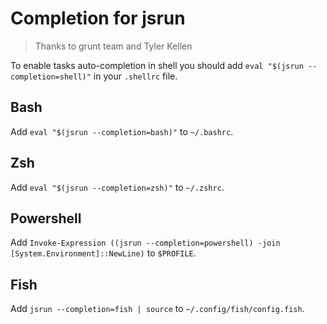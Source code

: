 # Completion for jsrun
> Thanks to grunt team and Tyler Kellen

To enable tasks auto-completion in shell you should add `eval "$(jsrun --completion=shell)"` in your `.shellrc` file.

## Bash

Add `eval "$(jsrun --completion=bash)"` to `~/.bashrc`.

## Zsh

Add `eval "$(jsrun --completion=zsh)"` to `~/.zshrc`.

## Powershell

Add `Invoke-Expression ((jsrun --completion=powershell) -join [System.Environment]::NewLine)` to `$PROFILE`.

## Fish

Add `jsrun --completion=fish | source` to `~/.config/fish/config.fish`.
